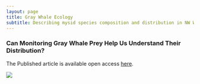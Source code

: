 ```yaml
---
layout: page
title: Gray Whale Ecology
subtitle: Describing mysid species composition and distribution in NW Washington
---
```

### Can Monitoring Gray Whale Prey Help Us Understand Their Distribution?  


The Published article is available open access [here](https://peerj.com/articles/16587/).



![](/assets/img/intern_net.png)
